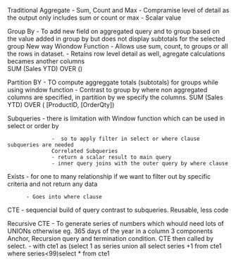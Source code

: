 Traditional
Aggregate - Sum, Count and Max - Compramise level of detail as the output only includes sum or count or max - Scalar value

Group By  - To add new field on aggregated query and to group based on the value added in group by
            but does not display subtotals for the selected group
New way
Wiondow Function - Allows use sum, count, to groups or all the rows in dataset.
                 - Retains row level detail as well, agregate calculations becames another columns               
SUM (Sales YTD) OVER ()

Partition BY           - TO compute aggreggate totals (subtotals) for groups while using window function
                       - Contrast to group by where non aggregated columns are specified, in partition by we specify the columns.
SUM (Sales YTD) OVER ( [ProductID, [OrderQty])

Subqueries        - there is limitation with Window function which can be used in select or order by

                  -  so to apply filter in select or where clause subqueries are needed
                  Correlated Subqueries
                  - return a scalar result to main query
                  - inner query joins with the outer query by where clause
                  
 Exists - for one to many relationship if we want to filter out by specific criteria and not return any data
                        
          - Goes into where clause
          
CTE       - sequencial build of query contrast to subqueries. Reusable, less code

Recursive CTE - To generate series of numbers which whould need lots of UNIONs otherwise eg. 365 days of the year in a column
                3 components  Anchor, Recursion query and termination condition. CTE then called by select.
                - with cte1 as (select 1 as series union all select series +1  from cte1 where series<99)select * from cte1
